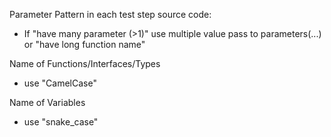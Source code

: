 Parameter Pattern in each test step source code:
- If "have many parameter (>1)" use multiple value pass to parameters(...) 
  or "have long function name"

Name of Functions/Interfaces/Types
- use "CamelCase"

Name of Variables
- use "snake_case"

